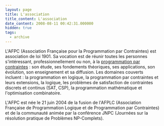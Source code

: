 ```yaml
---
layout: page
title: L'association
title_content: L'association
date_content: 2008-08-11 00:42:31.000000
hidden: true
tags:
  - archive
---
```

L'AFPC (Association Française pour la Programmation par Contraintes) est
association de loi 1901. Sa vocation est de réunir toutes les personnes
s'intéressant, professionnellement ou non, à la [programmation par
contraintes](http://fr.wikipedia.org/wiki/Programmation_par_contraintes) : son
étude, ses fondements théoriques, ses applications, son évolution, son
enseignement et sa diffusion. Les domaines couverts incluent : la
programmation en logique, la programmation par contraintes et leurs
extensions, la logique, les problèmes de satisfaction de contraintes discrets
et continus (SAT, CSP), la programmation mathématique et l'optimisation
combinatoire.



L'AFPC est née le 21 juin 2004 de la fusion de l'AFPLC (Association Française
de Programmation Logique et de Programmation par Contraintes) et de la
communauté animée par la conférence JNPC (Journées sur la résolution pratique
de Problèmes NP-Complets).

